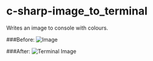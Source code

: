 # c-sharp-image_to_terminal
Writes an image to console with colours.



###Before:
![Image](https://pbs.twimg.com/profile_images/1015555334537084928/pk-xr-YR.jpg)



###After:
![Terminal Image](https://i.imgur.com/Acz25DS.png)
